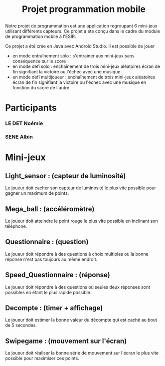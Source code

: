 # <p align="center">Projet programmation mobile</p>

Notre projet de programmation est une application regroupant 6 mini-jeux utilisant différents capteurs. Ce projet a été conçu dans le cadre du module de programmation mobile à l'ESIR. 

Ce projet a été crée en Java avec Android Studio. Il est possible de jouer 
- en mode entraînement solo : s'entrainer aux mini-jeux sans conséquence sur le score
- en mode défi solo : enchaînement de trois mini-jeux aléatoires écran de fin signifiant la victoire ou l'échec avec une musique 
- en mode défi multijoueur : enchaînement de trois mini-jeux aléatoires écran de fin signifiant la victoire ou l'échec avec une musique en fonction du score de l'autre 

# Participants 
### LE DET Noémie
### SENE Albin

# Mini-jeux 
## Light_sensor : (capteur de luminosité) 
Le joueur doit cacher son capteur de luminosité le plus vite possible pour gagner un maximum de points. 

## Mega_ball : (accéléromètre)
Le joueur doit atteindre le point rouge le plus vite possible en inclinant son téléphone. 

## Questionnaire : (question) 
Le joueur doit répondre à des questions à choix multiples où la bonne réponse n'est pas toujours au même endroit. 

## Speed_Questionnaire : (réponse)
Le joueur doit répondre à des questions où seules deux réponses sont possibles en étant le plus rapide possible.  

## Decompte : (timer + affichage) 
 Le joueur doit estimer la bonne valeur du décompte qui est caché au bout de 5 secondes. 
 
## Swipegame : (mouvement sur l'écran)
Le joueur doit réaliser la bonne série de mouvement sur l'écran le plus vite possible pour maximiser ces points.
